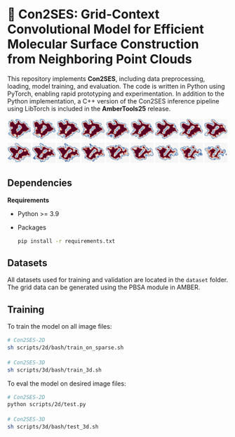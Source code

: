 # 🎑 Con2SES: Grid-Context Convolutional Model for Efficient Molecular Surface Construction from Neighboring Point Clouds

This repository implements **Con2SES**, including data preprocessing, loading, model training, and evaluation. The code is written in Python using PyTorch, enabling rapid prototyping and experimentation. In addition to the Python implementation, a C++ version of the Con2SES inference pipeline using LibTorch is included in the **AmberTools25** release.

![](assets/surface.png)


## Dependencies
**Requirements**

- Python >= 3.9

- Packages
    ```bash
    pip install -r requirements.txt
    ```

## Datasets
All datasets used for training and validation are located in the `dataset` folder.  
The grid data can be generated using the PBSA module in AMBER.

## Training
To train the model on all image files:
```bash
# Con2SES-2D
sh scripts/2d/bash/train_on_sparse.sh

# Con2SES-3D
sh scripts/3d/bash/train_3d.sh
```

To eval the model on desired image files:
```bash
# Con2SES-2D
python scripts/2d/test.py

# Con2SES-3D
sh scripts/3d/bash/test_3d.sh
```

